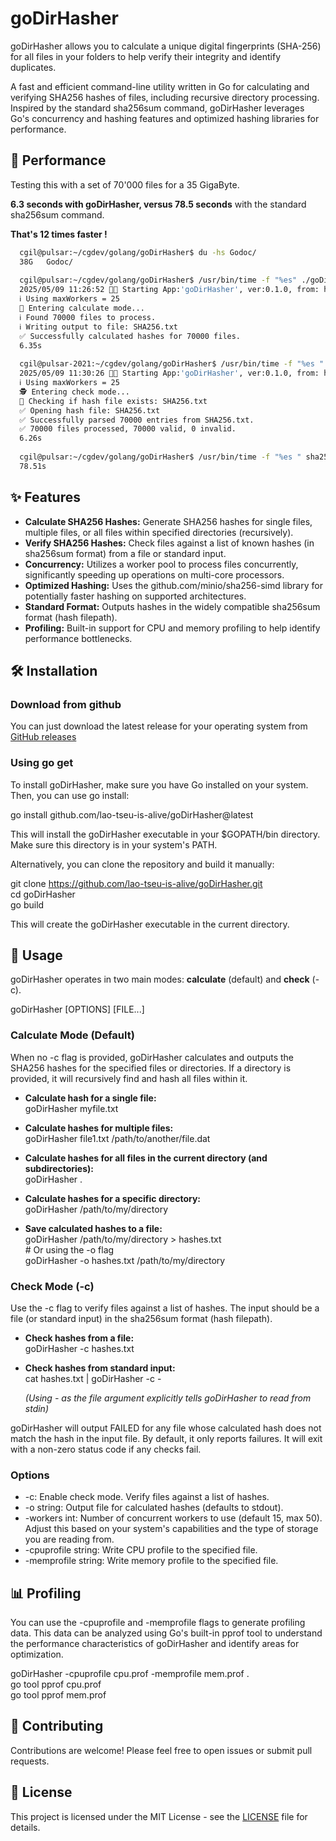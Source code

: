 # **goDirHasher**
goDirHasher allows you to calculate a unique digital fingerprints (SHA-256) for all files
in your folders to help verify their integrity and identify duplicates.

A fast and efficient command-line utility written in Go for calculating
and verifying SHA256 hashes of files, including recursive directory processing.
Inspired by the standard sha256sum command, goDirHasher leverages Go's concurrency
and hashing features and optimized hashing libraries for performance.

## **🚀 Performance**
Testing this with a set of 70'000 files for a 35 GigaByte.

 **6.3 seconds with goDirHasher, versus 78.5 seconds** 
 with the standard sha256sum command. 
 
**That's 12 times faster !**

```bash
  cgil@pulsar:~/cgdev/golang/goDirHasher$ du -hs Godoc/
  38G	Godoc/
  
  cgil@pulsar:~/cgdev/golang/goDirHasher$ /usr/bin/time -f "%es" ./goDirHasher-linux-amd64 -workers 25 -o SHA256.txt Godoc/*
  2025/05/09 11:26:52 🚀🚀 Starting App:'goDirHasher', ver:0.1.0, from: https://github.com/lao-tseu-is-alive/goDirHasher
  ℹ️ Using maxWorkers = 25 
  🔢 Entering calculate mode...
  ℹ️ Found 70000 files to process.
  ℹ️ Writing output to file: SHA256.txt
  ✅ Successfully calculated hashes for 70000 files.
  6.35s 
    
  cgil@pulsar-2021:~/cgdev/golang/goDirHasher$ /usr/bin/time -f "%es " ./goDirHasher -workers 25 -c SHA256.txt 
  2025/05/09 11:30:26 🚀🚀 Starting App:'goDirHasher', ver:0.1.0, from: https://github.com/lao-tseu-is-alive/goDirHasher
  ℹ️ Using maxWorkers = 25 
  🕵️ Entering check mode...
  🏴󠁲󠁯󠁩󠁦󠁿 Checking if hash file exists: SHA256.txt
  ✅ Opening hash file: SHA256.txt
  ✅ Successfully parsed 70000 entries from SHA256.txt.
  ✅ 70000 files processed, 70000 valid, 0 invalid.
  6.26s 
  
  cgil@pulsar:~/cgdev/golang/goDirHasher$ /usr/bin/time -f "%es " sha256sum --quiet -c SHA256.txt 
  78.51s 
```

## **✨ Features**

* **Calculate SHA256 Hashes:** Generate SHA256 hashes for single files, multiple files, or all files within specified directories (recursively).
* **Verify SHA256 Hashes:** Check files against a list of known hashes (in sha256sum format) from a file or standard input.
* **Concurrency:** Utilizes a worker pool to process files concurrently, significantly speeding up operations on multi-core processors.
* **Optimized Hashing:** Uses the github.com/minio/sha256-simd library for potentially faster hashing on supported architectures.
* **Standard Format:** Outputs hashes in the widely compatible sha256sum format (hash filepath).
* **Profiling:** Built-in support for CPU and memory profiling to help identify performance bottlenecks.

## **🛠️ Installation**
### **Download from github**
You can just download the latest release for your operating system from [GitHub releases](https://github.com/lao-tseu-is-alive/goDirHasher/releases)
### **Using go get**
To install goDirHasher, make sure you have Go installed on your system. Then, you can use go install:

go install github.com/lao-tseu-is-alive/goDirHasher@latest

This will install the goDirHasher executable in your $GOPATH/bin directory. Make sure this directory is in your system's PATH.

Alternatively, you can clone the repository and build it manually:

git clone https://github.com/lao-tseu-is-alive/goDirHasher.git  
cd goDirHasher  
go build

This will create the goDirHasher executable in the current directory.

## **📖 Usage**

goDirHasher operates in two main modes: **calculate** (default) and **check** (-c).

goDirHasher \[OPTIONS\] \[FILE...\]

### **Calculate Mode (Default)**

When no \-c flag is provided, goDirHasher calculates and outputs the SHA256 hashes for the specified files or directories. If a directory is provided, it will recursively find and hash all files within it.

* **Calculate hash for a single file:**  
  goDirHasher myfile.txt

* **Calculate hashes for multiple files:**  
  goDirHasher file1.txt /path/to/another/file.dat

* **Calculate hashes for all files in the current directory (and subdirectories):**  
  goDirHasher .

* **Calculate hashes for a specific directory:**  
  goDirHasher /path/to/my/directory

* **Save calculated hashes to a file:**  
  goDirHasher /path/to/my/directory \> hashes.txt  
  \# Or using the \-o flag  
  goDirHasher \-o hashes.txt /path/to/my/directory

### **Check Mode (-c)**

Use the \-c flag to verify files against a list of hashes. The input should be a file (or standard input) in the sha256sum format (hash filepath).

* **Check hashes from a file:**  
  goDirHasher \-c hashes.txt

* **Check hashes from standard input:**  
  cat hashes.txt | goDirHasher \-c \-

  *(Using \- as the file argument explicitly tells goDirHasher to read from stdin)*

goDirHasher will output FAILED for any file whose calculated hash does not match the hash in the input file. By default, it only reports failures. It will exit with a non-zero status code if any checks fail.

### **Options**

* \-c: Enable check mode. Verify files against a list of hashes.
* \-o string: Output file for calculated hashes (defaults to stdout).
* \-workers int: Number of concurrent workers to use (default 15, max 50). Adjust this based on your system's capabilities and the type of storage you are reading from.
* \-cpuprofile string: Write CPU profile to the specified file.
* \-memprofile string: Write memory profile to the specified file.

## **📊 Profiling**

You can use the \-cpuprofile and \-memprofile flags to generate profiling data. This data can be analyzed using Go's built-in pprof tool to understand the performance characteristics of goDirHasher and identify areas for optimization.

goDirHasher \-cpuprofile cpu.prof \-memprofile mem.prof .  
go tool pprof cpu.prof  
go tool pprof mem.prof

## **👋 Contributing**

Contributions are welcome\! Please feel free to open issues or submit pull requests.

## **📄 License**

This project is licensed under the MIT License \- see the [LICENSE](http://docs.google.com/LICENSE) file for details.